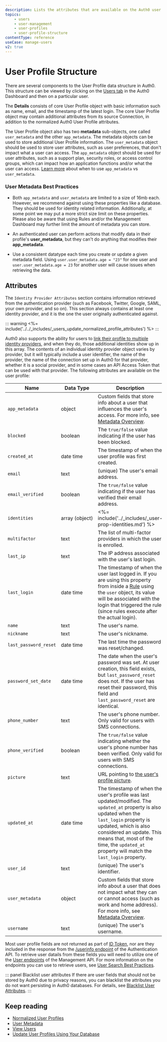 ```yaml
---
description: Lists the attributes that are available on the Auth0 user profile
topics:
    - users
    - user-management
    - user-profiles
    - user-profile-structure
contentType: reference
useCase: manage-users
v2: true
---
```


# User Profile Structure

There are several components to the User Profile data structure in Auth0. This structure can be viewed by clicking on the [Users tab](${manage_url}/#/users) in the Auth0 Dashboard and then on a particular user.

The **Details** consists of core User Profile object with basic information such as name, email, and the timestamp of the latest login. The core User Profile object may contain additional attributes from its source Connection, in addition to the normalized Auth0 User Profile attributes.

The User Profile object also has two **metadata** sub-objects, one called `user_metadata` and the other `app_metadata`. The metadata objects can be used to store additional User Profile information. The `user_metadata` object should be used to store user attributes, such as user preferences, that don't impact what a user can access. The `app_metadata` object should be used for user attributes, such as a support plan, security roles, or access control groups, which can impact how an application functions and/or what the user can access. [Learn more](/api/management/v2/changes#8) about when to use `app_metadata` vs `user_metadata`.

### User Metadata Best Practices

* Both `app_metadata` and `user_metadata` are limited to a size of 16mb each. However, we recommend against using these properties like a database. They should be used for identity related information. Additionally, at some point we may put a more strict size limit on these properties. Please also be aware that using Rules and/or the Management Dashboard may further limit the amount of metadata you can store.

* An authenticated user can perform actions that modify data in their profile's **user_metadata**, but they can't do anything that modifies their **app_metadata**.

* Use a consistent datatype each time you create or update a given metadata field. Using `user.user_metadata.age = "23"` for one user and `user.user_metadata.age = 23` for another user will cause issues when retrieving the data.

## Attributes

The `Identity Provider Attributes` section contains information retrieved from the authentication provider (such as Facebook, Twitter, Google, SAML, your own provider, and so on). This section always contains at least one identity provider, and it is the one the user originally authenticated against. 

::: warning
<%= include('../../_includes/_users_update_normalized_profile_attributes') %>
:::

Auth0 also supports the ability for users to [link their profile to multiple identity providers](/link-accounts), and when they do, those additional identities show up in this array. The contents of an individual identity provider object varies by provider, but it will typically include a user identifier, the name of the provider, the name of the connection set up in Auth0 for that provider, whether it is a social provider, and in some cases an API Access Token that can be used with that provider. The following attributes are available on the user profile:

| Name             | Data&nbsp;Type | Description |
|------------------|-----------|-------------|
| `app_metadata`   | object    | Custom fields that store info about a user that influences the user's access. For more info, see [Metadata Overview](/users/concepts/overview-user-metadata). |
| `blocked`        | boolean   | The `true/false` value indicating if the user has been blocked. |
| `created_at`     | date&nbsp;time  | The timestamp of when the user profile was first created. |
| `email`          | text   | (unique) The user's email address. |
| `email_verified` | boolean   | The `true/false` value indicating if the user has verified their email address. |
| `identities`     | array&nbsp;(object) | <%= include('../_includes/_user-prop-identities.md') %> | 
| `multifactor`   | text    | The list of multi-factor providers in which the user is enrolled. |
| `last_ip`       | text    | The IP address associated with the user's last login. |
| `last_login`    | date&nbsp;time   | The timestamp of when the user last logged in. If you are using this property from inside a [Rule](/rules) using the `user` object, its value will be associated with the login that triggered the rule (since rules execute after the actual login). |
| `name`          | text     | The user's name. |
| `nickname`      | text     | The user's nickname. |
| `last_password_reset` | date&nbsp;time | The last time the password was reset/changed. |
| `password_set_date`   | date&nbsp;time | The date when the user's password was set. At user creation, this field exists, but `last_password_reset` does not. If the user has reset their password, this field and `last_password_reset` are identical. |
| `phone_number` | text | The user's phone number. Only valid for users with SMS connections. |
| `phone_verified` | boolean | The `true/false` value indicating whether the user's phone number has been verified. Only valid for users with SMS connections. |
| `picture` | text | URL pointing to [the user's profile picture](/users/guides/change-user-pictures). |
| `updated_at` | date&nbsp;time | The timestamp of when the user's profile was last updated/modified. The `updated_at` property is also updated when the `last_login` property is updated, which is also considered an update. This means that, most of the time, the `updated_at` property will match the `last_login` property. |
| `user_id` | text | (unique) The user's identifier. |
| `user_metadata` | object     | Custom fields that store info about a user that does not impact what they can or cannot access (such as work and home address). For more info, see [Metadata Overview](/users/concepts/overview-user-metadata). |
| `username` | text | (unique) The user's username. |

Most user profile fields are not returned as part of [ID Token](/tokens/id-token), nor are they included in the response from the [/userinfo endpoint](/api/authentication#get-user-info) of the Authentication API. To retrieve user datails from these fields you will need to utilize one of the [User endpoints](/api/management/v2#!/Users/get_users) of the Management API. For more information on the endpoints you can use to retrieve users, see [User Search Best Practices](/best-practices/search-best-practices).

::: panel Blacklist user attributes
If there are user fields that should not be stored by Auth0 due to privacy reasons, you can blacklist the attributes you do not want persisting in Auth0 databases. For details, see [Blacklist User Attributes](/security/blacklisting-attributes).
:::

## Keep reading

* [Normalized User Profiles](/users/normalized)
* [User Metadata](/users/concepts/overview-user-metadata)
* [View Users](/users/guides/view-users)
* [Update User Profiles Using Your Database](/users/guides/update-user-profiles-using-your-database)
